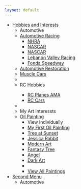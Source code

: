 ```yaml
---
layout: default
---
```


<div class="hero-unit">
  <ul class="nav">
      <li class="dropdown">
      <a href="#" class="dropdown-toggle" data-toggle="dropdown">Hobbies and Interests</a>
      <ul class="dropdown-menu">
        <li class="nav-header">Automotive</li>
          <li class="dropdown-submenu">
          <a tabindex="-1" href="#">Automotive Racing</a>
            <ul class="dropdown-menu">
              <li><a href="http://www.nhra.com/">NHRA</a></li>
              <li><a href="http://www.nascar.com/">NASCAR</a></li>
              <li><a href="http://www.nascar.com/">NASCAR</a></li>
              <li><a href="http://www.lebanonvalley.com/">Lebanon Valley Racing</a></li>
              <li><a href="http://fondaspeedway.net/">Fonda Speedway</a></li>
            </ul>
          </li>
        <li><a href="http://en.wikipedia.org/wiki/Automotive_restoration">Automotive Restoration</a></li>
        <li><a href="http://en.wikipedia.org/wiki/Muscle_car">Muscle Cars</a></li>
        <li class="divider"></li>
        <li class="nav-header">RC Hobbies</li>
          <ul class="dropdown-menu">
            <li><a href="http://www.modelaircraft.org/">RC Planes AMA</a></li>
            <li><a href="http://www.rccaraction.com/">RC Cars</a></li>
            </ul>
          </li>
        <li class="divider"></li>
        <li class="nav-header">My Art Interessts</li>
          <li class="dropdown-submenu">
          <a tabindex="-1" href="#">Oil Painting</a>
            <ul class="dropdown-menu">
            <li class="nav-header">View Individually</li>
            <li><a href="../assets/mypics/fruitbasket.jpg">My First Oil Painting</a></li>
            <li><a href="../assets/mypics/treesunset.jpg">Tree at Sunset</a></li>
            <li><a href="../assets/mypics/jesrabbit.jpg">Jessica Rabbit</a></li>
            <li><a href="../assets/mypics/swirl.jpg">Modern Art</a></li>
            <li><a href="../assets/mypics/treeweep.jpg">Fantasy Tree</a></li>
            <li><a href="../assets/mypics/angel.jpg">Angel</a></li>
            <li><a href="../assets/mypics/fright.jpg">Dark Art</a></li>
            <li class="divider"></li>
            <li><a href="paintings.html">View All Paintings</a></li>
            </ul>
          </li>
      </ul>
      </li>
      <li class="dropdown">
      <a href="#" class="dropdown-toggle" data-toggle="dropdown">Second Menu</a>
      <ul class="dropdown-menu">
        <li class="nav-header">Automotive</li>
      </ul>
      </li>
  </ul>
</div>




